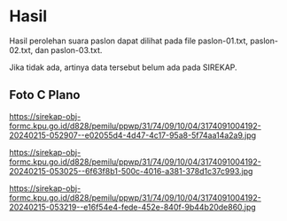 # Hasil

Hasil perolehan suara paslon dapat dilihat pada file paslon-01.txt, paslon-02.txt, dan paslon-03.txt.

Jika tidak ada, artinya data tersebut belum ada pada SIREKAP.

## Foto C Plano

https://sirekap-obj-formc.kpu.go.id/d828/pemilu/ppwp/31/74/09/10/04/3174091004192-20240215-052907--e02055d4-4d47-4c17-95a8-5f74aa14a2a9.jpg

https://sirekap-obj-formc.kpu.go.id/d828/pemilu/ppwp/31/74/09/10/04/3174091004192-20240215-053025--6f63f8b1-500c-4016-a381-378d1c37c993.jpg

https://sirekap-obj-formc.kpu.go.id/d828/pemilu/ppwp/31/74/09/10/04/3174091004192-20240215-053219--e16f54e4-fede-452e-840f-9b44b20de860.jpg
